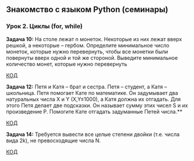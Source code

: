 ## Знакомство с языком Python (семинары)
### Урок 2. Циклы (for, while)

**Задача 10:** На столе лежат n монеток. Некоторые из них лежат вверх решкой, а некоторые – гербом. Определите минимальное число монеток, которые нужно перевернуть, чтобы все монетки были повернуты вверх одной и той же стороной. Выведите минимальное количество монет, которые нужно перевернуть

[КОД](hw_2_task_1.py)

**Задача 12:** Петя и Катя – брат и сестра. Петя – студент, а Катя – школьница. Петя помогает Кате по математике. Он задумывает два натуральных числа X и Y (X,Y≤1000), а Катя должна их отгадать. Для этого Петя делает две подсказки. Он называет сумму этих чисел S и их произведение P. Помогите Кате отгадать задуманные Петей числа.**

[КОД](hw_2_task_2.py)

**Задача 14:** Требуется вывести все целые степени двойки (т.е. числа вида 2k), не превосходящие числа N.

[КОД](hw_2_task_3.py)